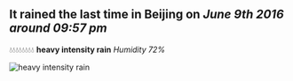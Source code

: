 ## It rained the last time in Beijing on *June 9th 2016 around 09:57 pm*
💧💧💧💧💧💧💧💧  **heavy intensity rain** *Humidity 72%*

![heavy intensity rain](http://openweathermap.org/img/w/10n.png)

